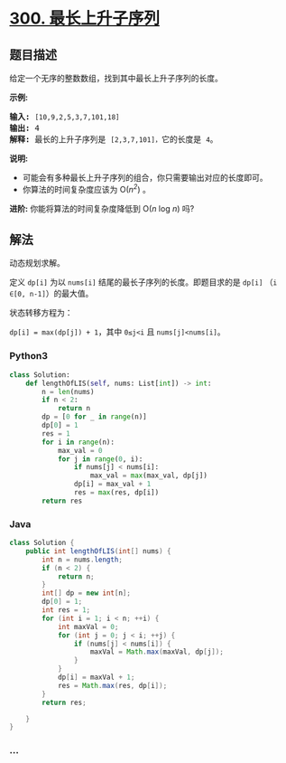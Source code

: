 # [300. 最长上升子序列](https://leetcode-cn.com/problems/longest-increasing-subsequence)

## 题目描述
<!-- 这里写题目描述 -->
<p>给定一个无序的整数数组，找到其中最长上升子序列的长度。</p>

<p><strong>示例:</strong></p>

<pre><strong>输入:</strong> <code>[10,9,2,5,3,7,101,18]
</code><strong>输出: </strong>4 
<strong>解释: </strong>最长的上升子序列是&nbsp;<code>[2,3,7,101]，</code>它的长度是 <code>4</code>。</pre>

<p><strong>说明:</strong></p>

<ul>
	<li>可能会有多种最长上升子序列的组合，你只需要输出对应的长度即可。</li>
	<li>你算法的时间复杂度应该为&nbsp;O(<em>n<sup>2</sup></em>) 。</li>
</ul>

<p><strong>进阶:</strong> 你能将算法的时间复杂度降低到&nbsp;O(<em>n</em> log <em>n</em>) 吗?</p>



## 解法
<!-- 这里可写通用的实现逻辑 -->
动态规划求解。

定义 `dp[i]` 为以 `nums[i]` 结尾的最长子序列的长度。即题目求的是 `dp[i]` （`i ∈[0, n-1]`）的最大值。

状态转移方程为：

`dp[i] = max(dp[j]) + 1`，其中 `0≤j<i` 且 `nums[j]<nums[i]`。

### Python3
<!-- 这里可写当前语言的特殊实现逻辑 -->

```python
class Solution:
    def lengthOfLIS(self, nums: List[int]) -> int:
        n = len(nums)
        if n < 2:
            return n
        dp = [0 for _ in range(n)]
        dp[0] = 1
        res = 1
        for i in range(n):
            max_val = 0
            for j in range(0, i):
                if nums[j] < nums[i]:
                    max_val = max(max_val, dp[j])
                dp[i] = max_val + 1
                res = max(res, dp[i])
        return res
```

### Java
<!-- 这里可写当前语言的特殊实现逻辑 -->

```java
class Solution {
    public int lengthOfLIS(int[] nums) {
        int n = nums.length;
        if (n < 2) {
            return n;
        }
        int[] dp = new int[n];
        dp[0] = 1;
        int res = 1;
        for (int i = 1; i < n; ++i) {
            int maxVal = 0;
            for (int j = 0; j < i; ++j) {
                if (nums[j] < nums[i]) {
                    maxVal = Math.max(maxVal, dp[j]);
                }
            }
            dp[i] = maxVal + 1;
            res = Math.max(res, dp[i]);
        }
        return res;

    }
}
```

### ...
```

```
